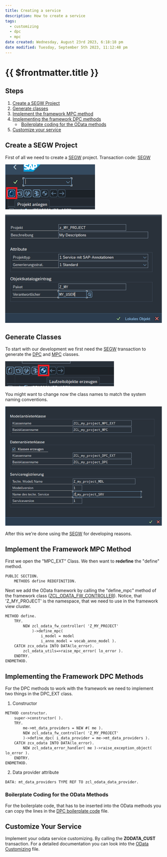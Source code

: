 ```yaml
---
title: Creating a service
description: How to create a service
tags:
  - customizing
  - dpc
  - mpc
date created: Wednesday, August 23rd 2023, 6:18:18 pm
date modified: Tuesday, September 5th 2023, 11:12:48 pm
---
```

# {{ $frontmatter.title }}

## Steps

1. [Create a SEGW Project](#create-a-segw-project)
2. [Generate classes](#generate-classes)
3. [Implement the framework MPC method](#implement-the-framework-mpc-method)
4. [Implementing the framework DPC methods](#implementing-the-framework-dpc-methods)
	-  [Boilerplate coding for the OData methods](#boilerplate-coding-for-the-odata-methods)
5. [Customize your service](#customize-your-service)

## Create a SEGW Project

First of all we need to create a [SEGW](./definitions/SEGW) project.
Transaction code: [SEGW](./definitions/SEGW)

![segw_create_project](./attachments/segw_create_project.png)

![](./attachments/segw_name_project.png)

## Generate Classes

To start with our development we first need the [SEGW](./definitions/SEGW) transaction to generate the [DPC](./definitions/DPC) and [MPC](./definitions/MPC) classes.

![Generate segw class](./attachments/segw_generate_classes.png)

You might want to change now the class names to match the system naming conventions.

![model service definition](./attachments/segw_model_service_def.png)

After this we're done using the [SEGW](./definitions/SEGW) for developing reasons.

## Implement the Framework MPC Method

First we open the "MPC_EXT" Class. We then want to **redefine** the "define" method.

```abap
PUBLIC SECTION.
	METHODS define REDEFINITION.
```

Next we add the OData framework by calling the "define_mpc" method of the framework class ([ZCL_ODATA_FW_CONTROLLER](../dev-objects/classes/ZCL_ODATA_FW_CONTROLLER)). Notice, that 'Z_MY_PROJECT' is the namespace, that we need to use in the framework view cluster.

```abap
METHOD define.
	TRY.
		NEW zcl_odata_fw_controller( 'Z_MY_PROJECT'
			)->define_mpc(
				i_model = model
				i_anno_model = vocab_anno_model ).
	CATCH zcx_odata INTO DATA(lo_error).
		zcl_odata_utils=>raise_mpc_error( lo_error ).
	ENDTRY.
ENDMETHOD.
```

## Implementing the Framework DPC Methods

For the DPC methods to work with the framework we need to implement two things in the DPC_EXT class.

1. Constructor

```abap
METHOD constructor.
	super->constructor( ).
	TRY.
		me->mt_data_providers = NEW #( me ).
		NEW zcl_odata_fw_controller( 'Z_MY_PROJECT'
		)->define_dpc( i_data_provider = me->mt_data_providers ).
	CATCH zcx_odata INTO DATA(lo_error).
		NEW zcl_odata_error_handler( me )->raise_exception_object( lo_error ).
	ENDTRY.
ENDMETHOD.
```

2. Data provider attribute

```abap
DATA: mt_data_providers TYPE REF TO zcl_odata_data_provider.
```

### Boilerplate Coding for the OData Methods

For the boilerplate code, that has to be inserted into the OData methods you can copy the lines in the [DPC boilerplate code](./DPC-boilerplate-code) file.

## Customize Your Service

Implement your odata service customizing. By calling the **ZODATA_CUST** transaction.
For a detailed documentation you can look into the [OData Customizing](./OData-Customizing) file.
